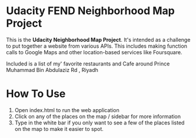 
# Udacity FEND Neighborhood Map Project

This is the **Udacity Neighborhood Map Project**. It's intended as a challenge to put together a website from various APIs. This includes making function calls to Google Maps and other location-based services like Foursquare. 

Included is a list of my' favorite restaurants and Cafe around Prince Muhammad Bin Abdulaziz Rd , Riyadh

# How To Use

1. Open index.html to run the web application
2. Click on any of the places on the map / sidebar for more information
3. Type in the white bar if you only want to see a few of the places listed on the map to make it easier to spot.
